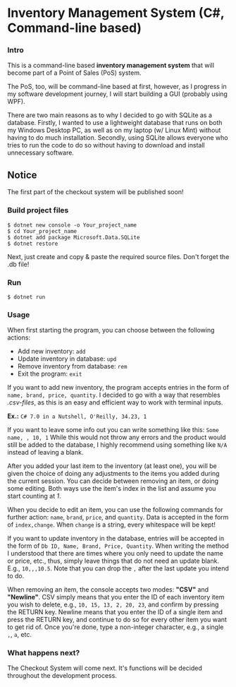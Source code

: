 # Inventory Management System (C#, Command-line based)

### Intro
This is a command-line based **inventory management system** that will become part of a Point of Sales (PoS) system.

The PoS, too, will be command-line based at first, however, as I progress in my software development journey, I will start building a GUI (probably using WPF).

There are two main reasons as to why I decided to go with SQLite as a database. Firstly, I wanted to use a lightweight database that runs on both my Windows Desktop PC, as well as on my laptop (w/ Linux Mint) without having to do much installation. Secondly, using SQLite allows everyone who tries to run the code to do so without having to download and install unnecessary software.

## Notice
The first part of the checkout system will be published soon!

### Build project files
```
$ dotnet new console -o Your_project_name
$ cd Your_project_name
$ dotnet add package Microsoft.Data.SQLite
$ dotnet restore
```
Next, just create and copy & paste the required source files. Don't forget the .db file!

### Run
`$ dotnet run`

### Usage
When first starting the program, you can choose between the following actions:
* Add new inventory: `add`
* Update inventory in database: `upd`
* Remove inventory from database: `rem`
* Exit the program: `exit`

If you want to add new inventory, the program accepts entries in the form of `name, brand, price, quantity`. I decided to go with a way that resembles *.csv-files*, as this is an easy and efficient way to work with terminal inputs.

**Ex.:** `C# 7.0 in a Nutshell, O'Reilly, 34.23, 1`

If you want to leave some info out you can write something like this: `Some name, , 10, 1`
While this would not throw any errors and the product would still be added to the database, I highly recommend using something like `N/A` instead of leaving a blank.

After you added your last item to the inventory (at least one), you will be given the choice of doing any adjustments to the items you added during the current session. You can decide between removing an item, or doing some editing. Both ways use the item's index in the list and assume you start counting at *1*.

When you decide to edit an item, you can use the following commands for further action: `name`, `brand`, `price`, and `quantity`. Data is accepted in the form of `index,change`. When `change` is a string, every whitespace will be kept!

If you want to update inventory in the database, entries will be accepted in the form of `Db ID, Name, Brand, Price, Quantity`. When writing the method I understood that there are times where you only need to update the name or price, etc., thus, simply leave things that do not need an update blank. E.g., `10,,,10.5`. Note that you can drop the `,` after the last update you intend to do.

When removing an item, the console accepts two modes: **"CSV"** and **"Newline"**.
CSV simply means that you enter the ID of each inventory item you wish to delete, e.g., `10, 15, 13, 2, 20, 23`, and confirm by pressing the RETURN key.
Newline means that you enter the ID of a single item and press the RETURN key, and continue to do so for every other item you want to get rid of. Once you're done, type a non-integer character, e.g., a single `,`, `a`, etc.

### What happens next?
The Checkout System will come next. It's functions will be decided throughout the development process.
